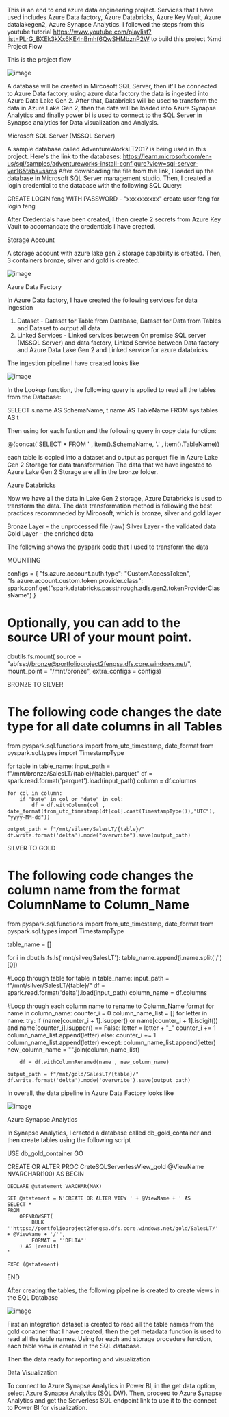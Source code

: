 This is an end to end azure data engineering project. Services that I have used includes Azure Data factory, Azure Databricks, Azure Key Vault, Azure datalakegen2, Azure Synapse Analytics. 
I followed the steps from this youtube tutorial https://www.youtube.com/playlist?list=PLrG_BXEk3kXx6KE4nBmhf6QwSHMbznP2W to build this project
%md
Project Flow

This is the project flow

![image](https://github.com/tekyifeng/portfolio-project-2/assets/105114292/8a9b670b-3b60-455e-8d8d-5dd970df57ed)


A database will be created in Mircosoft SQL Server, then it'll be connected to Azure Data factory, using azure data factory the data is ingested into Azure Data Lake Gen 2. After that, Databricks will be used to transform the data in Azure Lake Gen 2, then the data will be loaded into Azure Synapse Analytics and finally power bi is used to connect to the SQL Server in Synapse analytics for Data visualization and Analysis.

Microsoft SQL Server (MSSQL Server)

A sample database called AdventureWorksLT2017 is being used in this project. Here's the link to the databases:  https://learn.microsoft.com/en-us/sql/samples/adventureworks-install-configure?view=sql-server-ver16&tabs=ssms
After downloading the file from the link, I loaded up the database in Microsoft SQL Server management studio. Then, I created a login credential to the database with the following SQL Query:

CREATE LOGIN feng WITH PASSWORD - "xxxxxxxxxx"
create user feng for login feng

After Credentials have been created, I then create 2 secrets from Azure Key Vault to accomandate the credentials I have created.

Storage Account

A storage account with azure lake gen 2 storage capability is created. Then, 3 containers bronze, silver and gold is created.

![image](https://github.com/tekyifeng/portfolio-project-2/assets/105114292/05c1da58-3d92-4aaf-8131-d2ee6a792959)

Azure Data Factory

In Azure Data factory, I have created the following services for data ingestion
1. Dataset - Dataset for Table from Database, Dataset for Data from Tables and Dataset to output all data
2. Linked Services -  Linked services between On premise SQL server (MSSQL Server) and data factory, Linked Service between Data factory and Azure Data Lake Gen 2 and Linked service for azure databricks

The ingestion pipeline I have created looks like

![image](https://github.com/tekyifeng/portfolio-project-2/assets/105114292/c254b8ad-5bcf-4da5-bba2-ff275cc51dae)

In the Lookup function, the following query is applied to read all the tables from the Database:

SELECT s.name AS SchemaName, t.name  AS TableName FROM sys.tables AS t

Then using for each funtion and the following query in copy data function:

@{concat('SELECT * FROM ' , item().SchemaName, '.' , item().TableName)} 

each table is copied into a dataset and output as parquet file in Azure Lake Gen 2 Storage for data transformation
The data that we have ingested to Azure Lake Gen 2 Storage are all in the bronze folder.

Azure Databricks

Now we have all the data in Lake Gen 2 storage, Azure Databricks is used to transform the data. The data transformation method is following the best practices recommneded by Mircosoft, which is bronze, silver and gold layer

Bronze Layer - the unprocessed file (raw)
Silver Layer - the validated data
Gold Layer - the enriched data

The following shows the pyspark code that I used to transform the data

MOUNTING

configs = {
  "fs.azure.account.auth.type": "CustomAccessToken",
  "fs.azure.account.custom.token.provider.class": spark.conf.get("spark.databricks.passthrough.adls.gen2.tokenProviderClassName")
}

# Optionally, you can add <directory-name> to the source URI of your mount point.
dbutils.fs.mount(
  source = "abfss://bronze@portfolioproject2fengsa.dfs.core.windows.net/",
  mount_point = "/mnt/bronze",
  extra_configs = configs)


BRONZE TO SILVER
# The following code changes the date type for all date columns in all Tables
from pyspark.sql.functions import from_utc_timestamp, date_format
from pyspark.sql.types import TimestampType

for table in table_name:
    input_path = f"/mnt/bronze/SalesLT/{table}/{table}.parquet"
    df = spark.read.format('parquet').load(input_path)
    column = df.columns

    for col in column:
        if "Date" in col or "date" in col:
            df = df.withColumn(col , date_format(from_utc_timestamp(df[col].cast(TimestampType()),"UTC"), "yyyy-MM-dd"))

    output_path = f"/mnt/silver/SalesLT/{table}/"
    df.write.format('delta').mode("overwrite").save(output_path)

SILVER TO GOLD
# The following code changes the column name from the format ColumnName to Column_Name
from pyspark.sql.functions import from_utc_timestamp, date_format
from pyspark.sql.types import TimestampType

table_name = []

for i in dbutils.fs.ls('mnt/silver/SalesLT'):
    table_name.append(i.name.split('/')[0])

#Loop through table
for table in table_name:
    input_path = f"/mnt/silver/SalesLT/{table}/"
    df = spark.read.format('delta').load(input_path)
    column_name = df.columns

#Loop through each column name to rename to Column_Name format
    for name in column_name:
        counter_i = 0
        column_name_list = []
        for letter in name:
            try:
                if (name[counter_i + 1].isupper() or name[counter_i + 1].isdigit()) and name[counter_i].isupper() == False:
                    letter = letter + "_"
                    counter_i += 1
                    column_name_list.append(letter)
                else:
                    counter_i += 1
                    column_name_list.append(letter)
            except:
                column_name_list.append(letter)
        new_column_name = "".join(column_name_list)

        df = df.withColumnRenamed(name , new_column_name)
    
    output_path = f"/mnt/gold/SalesLT/{table}/"
    df.write.format('delta').mode('overwrite').save(output_path)

In overall, the data pipeline in Azure Data Factory looks like

![image](https://github.com/tekyifeng/portfolio-project-2/assets/105114292/8e9818fd-32a7-45de-970a-a3e362b40f5b)

Azure Synapse Analytics

In Synapse Analytics, I craeted a database called db_gold_container and then create tables using the following script

USE db_gold_container
GO

CREATE OR ALTER PROC CreteSQLServerlessView_gold @ViewName NVARCHAR(100)
AS
BEGIN

    DECLARE @statement VARCHAR(MAX)

    SET @statement = N'CREATE OR ALTER VIEW ' + @ViewName + ' AS
    SELECT *
    FROM
        OPENROWSET(
            BULK ''https://portfolioproject2fengsa.dfs.core.windows.net/gold/SalesLT/' + @ViewName + '/'',
            FORMAT = ''DELTA''
        ) AS [result]
    '

    EXEC (@statement)
    
END

After creating the tables, the following pipeline is created to create views in the SQL Database

![image](https://github.com/tekyifeng/portfolio-project-2/assets/105114292/ba4cb039-13f9-4e14-b90d-425885a265df)

First an integration dataset is created to read all the table names from the gold conatiner that I have created, then the get metadata function is used to read all the table names. Using for each and storage procedure function, each table view is created in the SQL database.

Then the data ready for reporting and visualization

Data Visualization

To connect to Azure Synapse Analytics in Power BI, in the get data option, select Azure Synapse Analytics (SQL DW). Then, proceed to Azure Synapse Analytics and get the Serverless SQL endpoint link to use it to the connect to Power BI for visualization.



